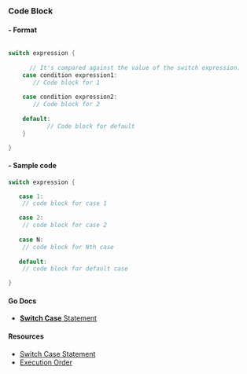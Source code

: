 ### __Code Block__

#### - Format
```go

switch expression {
	    
      // It's compared against the value of the switch expression.
	case condition expression1:
	   // Code block for 1
		
	case condition expression2:
	   // Code block for 2
		
	default:
           // Code block for default
	}

}
```

#### - Sample code
```go
switch expression {

   case 1:
	// code block for case 1

   case 2:
	// code block for case 2
		
   case N:
	// code block for Nth case
		
   default:
	// code block for default case

}
```

#### Go Docs

- [__Switch Case__ Statement](https://golang.org/ref/spec#Switch_statements)

#### Resources

- [Switch Case Statement](https://www.dotnetperls.com/switch-go)
- [Execution Order](https://yourbasic.org/golang/switch-statement/)

